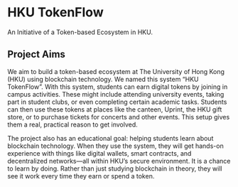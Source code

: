 # HKU TokenFlow
An Initiative of a Token-based Ecosystem in HKU.

## Project Aims
We aim to build a token-based ecosystem at The University of Hong Kong (HKU) using blockchain technology. We named this system “HKU TokenFlow”. With this system, students can earn digital tokens by joining in campus activities. These might include attending university events, taking part in student clubs, or even completing certain academic tasks. Students can then use these tokens at places like the canteen, Uprint, the HKU gift store, or to purchase tickets for concerts and other events. This setup gives them a real, practical reason to get involved.

The project also has an educational goal: helping students learn about blockchain technology. When they use the system, they will get hands-on experience with things like digital wallets, smart contracts, and decentralized networks—all within HKU’s secure environment. It is a chance to learn by doing. Rather than just studying blockchain in theory, they will see it work every time they earn or spend a token. 


<!--
**hkutokenflow/hkutokenflow** is a ✨ _special_ ✨ repository because its `README.md` (this file) appears on your GitHub profile.

Here are some ideas to get you started:

- 🔭 I’m currently working on ...
- 🌱 I’m currently learning ...
- 👯 I’m looking to collaborate on ...
- 🤔 I’m looking for help with ...
- 💬 Ask me about ...
- 📫 How to reach me: ...
- 😄 Pronouns: ...
- ⚡ Fun fact: ...
-->
